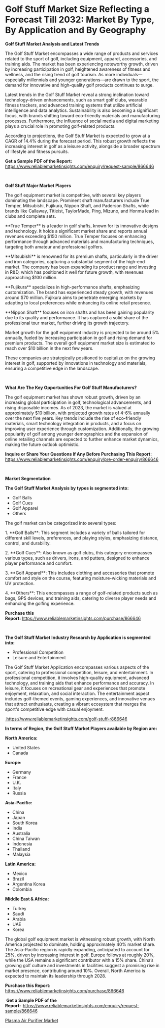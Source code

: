 <p><h1>Golf Stuff Market Size Reflecting a Forecast Till 2032: Market By Type, By Application and By Geography</h1></p><p><strong>Golf Stuff Market Analysis and Latest Trends</strong></p>
<p><p>The Golf Stuff Market encompasses a wide range of products and services related to the sport of golf, including equipment, apparel, accessories, and training aids. The market has been experiencing noteworthy growth, driven by increasing participation in golf, heightened awareness of fitness and wellness, and the rising trend of golf tourism. As more individuals—especially millennials and younger generations—are drawn to the sport, the demand for innovative and high-quality golf products continues to surge.</p><p>Latest trends in the Golf Stuff Market reveal a strong inclination toward technology-driven enhancements, such as smart golf clubs, wearable fitness trackers, and advanced training systems that utilize artificial intelligence and data analytics. Sustainability is also becoming a significant focus, with brands shifting toward eco-friendly materials and manufacturing processes. Furthermore, the influence of social media and digital marketing plays a crucial role in promoting golf-related products.</p><p>According to projections, the Golf Stuff Market is expected to grow at a CAGR of 14.4% during the forecast period. This robust growth reflects the increasing interest in golf as a leisure activity, alongside a broader spectrum of lifestyle and fitness pursuits.</p></p>
<p><strong>Get a Sample PDF of the Report:&nbsp;</strong> <a href="https://www.reliablemarketinsights.com/enquiry/request-sample/866646?utm_campaign=2287&utm_medium=2&utm_source=Github&utm_content=ia&utm_term=07022025&utm_id=golf-stuff">https://www.reliablemarketinsights.com/enquiry/request-sample/866646</a></p>
<p>&nbsp;</p>
<p><strong>Golf Stuff Major Market Players</strong></p>
<p><p>The golf equipment market is competitive, with several key players dominating the landscape. Prominent shaft manufacturers include True Temper, Mitsubishi, Fujikura, Nippon Shaft, and Paderson Shafts, while brands like Callaway, Titleist, TaylorMade, Ping, Mizuno, and Honma lead in clubs and complete sets.</p><p>**True Temper** is a leader in golf shafts, known for its innovative designs and technology. It holds a significant market share and reports annual revenues exceeding $150 million. True Temper focuses on enhancing performance through advanced materials and manufacturing techniques, targeting both amateur and professional golfers.</p><p>**Mitsubishi** is renowned for its premium shafts, particularly in the driver and iron categories, capturing a substantial segment of the high-end market. The company has been expanding its product range and investing in R&D, which has positioned it well for future growth, with revenues approaching $100 million.</p><p>**Fujikura** specializes in high-performance shafts, emphasizing customization. The brand has experienced steady growth, with revenues around $70 million. Fujikura aims to penetrate emerging markets by adapting to local preferences while enhancing its online retail presence.</p><p>**Nippon Shaft** focuses on iron shafts and has been gaining popularity due to its quality and performance. It has captured a solid share of the professional tour market, further driving its growth trajectory.</p><p>Market growth for the golf equipment industry is projected to be around 5% annually, fueled by increasing participation in golf and rising demand for premium products. The overall golf equipment market size is estimated to reach over $10 billion in the next few years.</p><p>These companies are strategically positioned to capitalize on the growing interest in golf, supported by innovations in technology and materials, ensuring a competitive edge in the landscape.</p></p>
<p>&nbsp;</p>
<p><strong>What Are The Key Opportunities For Golf Stuff Manufacturers?</strong></p>
<p><p>The golf equipment market has shown robust growth, driven by an increasing global participation in golf, technological advancements, and rising disposable incomes. As of 2023, the market is valued at approximately $10 billion, with projected growth rates of 4-6% annually over the next five years. Key trends include the rise of eco-friendly materials, smart technology integration in products, and a focus on improving user experience through customization. Additionally, the growing popularity of golf among younger demographics and the expansion of online retailing channels are expected to further enhance market dynamics, making the future outlook optimistic.</p></p>
<p><strong>Inquire or Share Your Questions If Any Before Purchasing This Report:</strong> <a href="https://www.reliablemarketinsights.com/enquiry/pre-order-enquiry/866646?utm_campaign=2287&utm_medium=2&utm_source=Github&utm_content=ia&utm_term=07022025&utm_id=golf-stuff">https://www.reliablemarketinsights.com/enquiry/pre-order-enquiry/866646</a></p>
<p>&nbsp;</p>
<p><strong>Market Segmentation</strong></p>
<p><strong>The Golf Stuff Market Analysis by types is segmented into:</strong></p>
<p><ul><li>Golf Balls</li><li>Golf Cues</li><li>Golf Apparel</li><li>Others</li></ul></p>
<p><p>The golf market can be categorized into several types: </p><p>1. **Golf Balls**: This segment includes a variety of balls tailored for different skill levels, preferences, and playing styles, emphasizing distance, control, and durability.</p><p>2. **Golf Cues**: Also known as golf clubs, this category encompasses various types, such as drivers, irons, and putters, designed to enhance player performance and comfort. </p><p>3. **Golf Apparel**: This includes clothing and accessories that promote comfort and style on the course, featuring moisture-wicking materials and UV protection.</p><p>4. **Others**: This encompasses a range of golf-related products such as bags, GPS devices, and training aids, catering to diverse player needs and enhancing the golfing experience.</p></p>
<p><strong>Purchase this Report:&nbsp;</strong><a href="https://www.reliablemarketinsights.com/purchase/866646?utm_campaign=2287&utm_medium=2&utm_source=Github&utm_content=ia&utm_term=07022025&utm_id=golf-stuff">https://www.reliablemarketinsights.com/purchase/866646</a></p>
<p>&nbsp;</p>
<p><strong>The Golf Stuff Market Industry Research by Application is segmented into:</strong></p>
<p><ul><li>Professional Competition</li><li>Leisure and Entertainment</li></ul></p>
<p><p>The Golf Stuff Market Application encompasses various aspects of the sport, catering to professional competition, leisure, and entertainment. In professional competition, it involves high-quality equipment, advanced technology, and training aids that enhance performance and accuracy. In leisure, it focuses on recreational gear and experiences that promote enjoyment, relaxation, and social interaction. The entertainment aspect includes golf-themed events, gaming experiences, and innovative venues that attract enthusiasts, creating a vibrant ecosystem that merges the sport's competitive edge with casual enjoyment.</p></p>
<p><a href="https://www.reliablemarketinsights.com/golf-stuff-r866646?utm_campaign=2287&utm_medium=2&utm_source=Github&utm_content=ia&utm_term=07022025&utm_id=golf-stuff">&nbsp;https://www.reliablemarketinsights.com/golf-stuff-r866646</a></p>
<p><strong>In terms of Region, the Golf Stuff Market Players available by Region are:</strong></p>
<p>
    <p> <strong> North America: </strong>
        <ul>
            <li>United States</li>
            <li>Canada</li>
        </ul>
        </p> 
    <p> <strong> Europe: </strong>
        <ul>
            <li>Germany</li>
            <li>France</li>
            <li>U.K.</li>
            <li>Italy</li>
            <li>Russia</li>
        </ul>
        </p> 
    <p> <strong> Asia-Pacific: </strong>
        <ul>
            <li>China</li>
            <li>Japan</li>
            <li>South Korea</li>
            <li>India</li>
            <li>Australia</li>
            <li>China Taiwan</li>
            <li>Indonesia</li>
            <li>Thailand</li>
            <li>Malaysia</li>
        </ul>
        </p> 
    <p> <strong> Latin America: </strong>
        <ul>
            <li>Mexico</li>
            <li>Brazil</li>
            <li>Argentina Korea</li>
            <li>Colombia</li>
        </ul>
        </p> 
    <p> <strong> Middle East & Africa: </strong>
        <ul>
            <li>Turkey</li>
            <li>Saudi</li>
            <li>Arabia</li>
            <li>UAE</li>
            <li>Korea</li>
        </ul>
    </p>
    </p>
<p><p>The global golf equipment market is witnessing robust growth, with North America projected to dominate, holding approximately 40% market share. The Asia-Pacific region is rapidly expanding, anticipated to account for 25%, driven by increasing interest in golf. Europe follows at roughly 20%, while the USA remains a significant contributor with a 15% share. China’s growing golf culture and investments in facilities suggest a promising rise in market presence, contributing around 10%. Overall, North America is expected to maintain its leadership through 2028.</p></p>
<p><strong>Purchase this Report: </strong><a href="https://www.reliablemarketinsights.com/purchase/866646?utm_campaign=2287&utm_medium=2&utm_source=Github&utm_content=ia&utm_term=07022025&utm_id=golf-stuff">https://www.reliablemarketinsights.com/purchase/866646</a></p>
<p>&nbsp;<strong>Get a Sample PDF of the Report:&nbsp;&nbsp;</strong><a href="https://www.reliablemarketinsights.com/enquiry/request-sample/866646?utm_campaign=2287&utm_medium=2&utm_source=Github&utm_content=ia&utm_term=07022025&utm_id=golf-stuff">https://www.reliablemarketinsights.com/enquiry/request-sample/866646</a></p>
<p><strong></strong></p>
<p><p><a href="https://github.com/princessbartram3/Market-Research-Report-List-1/blob/main/plasma-air-purifier-market.md?utm_campaign=2287&utm_medium=2&utm_source=Github&utm_content=ia&utm_term=07022025&utm_id=golf-stuff">Plasma Air Purifier Market</a></p></p>
